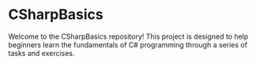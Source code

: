 # CSharpBasics
Welcome to the CSharpBasics repository! This project is designed to help beginners learn the fundamentals of C# programming through a series of tasks and exercises.
